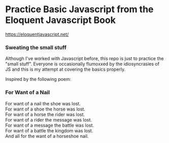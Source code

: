 # Practice Basic Javascript from the Eloquent Javascript Book

https://eloquentjavascript.net/

### Sweating the small stuff

Although I've worked with Javascript before, this repo is just to practice the "small stuff". Everyone is occasionally flumoxxed by the idiosyncrasies of JS and this is my attempt at covering the basics properly.

Inspired by the following poem:

### For Want of a Nail

For want of a nail the shoe was lost. <br>
For want of a shoe the horse was lost. <br>
For want of a horse the rider was lost. <br>
For want of a rider the message was lost. <br>
For want of a message the battle was lost. <br>
For want of a battle the kingdom was lost. <br>
And all for the want of a horseshoe nail. <br>
